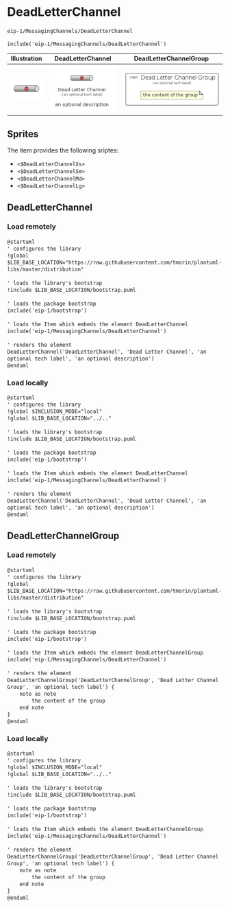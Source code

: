 # DeadLetterChannel


```text
eip-1/MessagingChannels/DeadLetterChannel
```

```text
include('eip-1/MessagingChannels/DeadLetterChannel')
```



| Illustration | DeadLetterChannel | DeadLetterChannelGroup |
| :---: | :---: | :---: |
| ![illustration for Illustration](../../eip-1/MessagingChannels/DeadLetterChannel.png) | ![illustration for DeadLetterChannel](../../eip-1/MessagingChannels/DeadLetterChannel.Local.png) | ![illustration for DeadLetterChannelGroup](../../eip-1/MessagingChannels/DeadLetterChannelGroup.Local.png) |



## Sprites
The item provides the following sriptes:

- `<$DeadLetterChannelXs>`
- `<$DeadLetterChannelSm>`
- `<$DeadLetterChannelMd>`
- `<$DeadLetterChannelLg>`





## DeadLetterChannel

### Load remotely
```plantuml
@startuml
' configures the library
!global $LIB_BASE_LOCATION="https://raw.githubusercontent.com/tmorin/plantuml-libs/master/distribution"

' loads the library's bootstrap
!include $LIB_BASE_LOCATION/bootstrap.puml

' loads the package bootstrap
include('eip-1/bootstrap')

' loads the Item which embeds the element DeadLetterChannel
include('eip-1/MessagingChannels/DeadLetterChannel')

' renders the element
DeadLetterChannel('DeadLetterChannel', 'Dead Letter Channel', 'an optional tech label', 'an optional description')
@enduml
```

### Load locally
```plantuml
@startuml
' configures the library
!global $INCLUSION_MODE="local"
!global $LIB_BASE_LOCATION="../.."

' loads the library's bootstrap
!include $LIB_BASE_LOCATION/bootstrap.puml

' loads the package bootstrap
include('eip-1/bootstrap')

' loads the Item which embeds the element DeadLetterChannel
include('eip-1/MessagingChannels/DeadLetterChannel')

' renders the element
DeadLetterChannel('DeadLetterChannel', 'Dead Letter Channel', 'an optional tech label', 'an optional description')
@enduml
```

## DeadLetterChannelGroup

### Load remotely
```plantuml
@startuml
' configures the library
!global $LIB_BASE_LOCATION="https://raw.githubusercontent.com/tmorin/plantuml-libs/master/distribution"

' loads the library's bootstrap
!include $LIB_BASE_LOCATION/bootstrap.puml

' loads the package bootstrap
include('eip-1/bootstrap')

' loads the Item which embeds the element DeadLetterChannelGroup
include('eip-1/MessagingChannels/DeadLetterChannel')

' renders the element
DeadLetterChannelGroup('DeadLetterChannelGroup', 'Dead Letter Channel Group', 'an optional tech label') {
    note as note
        the content of the group
    end note
}
@enduml
```

### Load locally
```plantuml
@startuml
' configures the library
!global $INCLUSION_MODE="local"
!global $LIB_BASE_LOCATION="../.."

' loads the library's bootstrap
!include $LIB_BASE_LOCATION/bootstrap.puml

' loads the package bootstrap
include('eip-1/bootstrap')

' loads the Item which embeds the element DeadLetterChannelGroup
include('eip-1/MessagingChannels/DeadLetterChannel')

' renders the element
DeadLetterChannelGroup('DeadLetterChannelGroup', 'Dead Letter Channel Group', 'an optional tech label') {
    note as note
        the content of the group
    end note
}
@enduml
```

